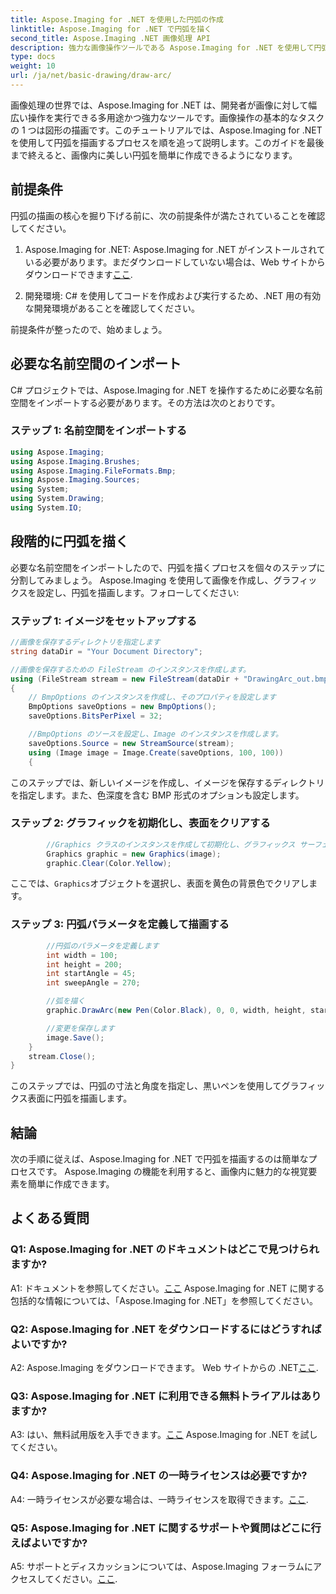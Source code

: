 ```yaml
---
title: Aspose.Imaging for .NET を使用した円弧の作成
linktitle: Aspose.Imaging for .NET で円弧を描く
second_title: Aspose.Imaging .NET 画像処理 API
description: 強力な画像操作ツールである Aspose.Imaging for .NET を使用して円弧を描画する方法を学びます。素晴らしいビジュアルを作成するためのステップバイステップのガイド。
type: docs
weight: 10
url: /ja/net/basic-drawing/draw-arc/
---
```

画像処理の世界では、Aspose.Imaging for .NET は、開発者が画像に対して幅広い操作を実行できる多用途かつ強力なツールです。画像操作の基本的なタスクの 1 つは図形の描画です。このチュートリアルでは、Aspose.Imaging for .NET を使用して円弧を描画するプロセスを順を追って説明します。このガイドを最後まで終えると、画像内に美しい円弧を簡単に作成できるようになります。

## 前提条件

円弧の描画の核心を掘り下げる前に、次の前提条件が満たされていることを確認してください。

1.  Aspose.Imaging for .NET: Aspose.Imaging for .NET がインストールされている必要があります。まだダウンロードしていない場合は、Web サイトからダウンロードできます[ここ](https://releases.aspose.com/imaging/net/).

2. 開発環境: C# を使用してコードを作成および実行するため、.NET 用の有効な開発環境があることを確認してください。

前提条件が整ったので、始めましょう。

## 必要な名前空間のインポート

C# プロジェクトでは、Aspose.Imaging for .NET を操作するために必要な名前空間をインポートする必要があります。その方法は次のとおりです。

### ステップ 1: 名前空間をインポートする

```csharp
using Aspose.Imaging;
using Aspose.Imaging.Brushes;
using Aspose.Imaging.FileFormats.Bmp;
using Aspose.Imaging.Sources;
using System;
using System.Drawing;
using System.IO;
```

## 段階的に円弧を描く

必要な名前空間をインポートしたので、円弧を描くプロセスを個々のステップに分割してみましょう。 Aspose.Imaging を使用して画像を作成し、グラフィックスを設定し、円弧を描画します。フォローしてください:

### ステップ 1: イメージをセットアップする

```csharp
//画像を保存するディレクトリを指定します
string dataDir = "Your Document Directory";

//画像を保存するための FileStream のインスタンスを作成します。
using (FileStream stream = new FileStream(dataDir + "DrawingArc_out.bmp", FileMode.Create))
{
    // BmpOptions のインスタンスを作成し、そのプロパティを設定します
    BmpOptions saveOptions = new BmpOptions();
    saveOptions.BitsPerPixel = 32;

    //BmpOptions のソースを設定し、Image のインスタンスを作成します。
    saveOptions.Source = new StreamSource(stream);
    using (Image image = Image.Create(saveOptions, 100, 100))
    {
```

このステップでは、新しいイメージを作成し、イメージを保存するディレクトリを指定します。また、色深度を含む BMP 形式のオプションも設定します。

### ステップ 2: グラフィックを初期化し、表面をクリアする

```csharp
        //Graphics クラスのインスタンスを作成して初期化し、グラフィックス サーフェスをクリアします
        Graphics graphic = new Graphics(image);
        graphic.Clear(Color.Yellow);
```

ここでは、`Graphics`オブジェクトを選択し、表面を黄色の背景色でクリアします。

### ステップ 3: 円弧パラメータを定義して描画する

```csharp
        //円弧のパラメータを定義します
        int width = 100;
        int height = 200;
        int startAngle = 45;
        int sweepAngle = 270;

        //弧を描く
        graphic.DrawArc(new Pen(Color.Black), 0, 0, width, height, startAngle, sweepAngle);

        //変更を保存します
        image.Save();
    }
    stream.Close();
}
```

このステップでは、円弧の寸法と角度を指定し、黒いペンを使用してグラフィックス表面に円弧を描画します。

## 結論

次の手順に従えば、Aspose.Imaging for .NET で円弧を描画するのは簡単なプロセスです。 Aspose.Imaging の機能を利用すると、画像内に魅力的な視覚要素を簡単に作成できます。

## よくある質問

### Q1: Aspose.Imaging for .NET のドキュメントはどこで見つけられますか?

 A1: ドキュメントを参照してください。[ここ](https://reference.aspose.com/imaging/net/) Aspose.Imaging for .NET に関する包括的な情報については、「Aspose.Imaging for .NET」を参照してください。

### Q2: Aspose.Imaging for .NET をダウンロードするにはどうすればよいですか?

 A2: Aspose.Imaging をダウンロードできます。 Web サイトからの .NET[ここ](https://releases.aspose.com/imaging/net/).

### Q3: Aspose.Imaging for .NET に利用できる無料トライアルはありますか?

 A3: はい、無料試用版を入手できます。[ここ](https://releases.aspose.com/) Aspose.Imaging for .NET を試してください。

### Q4: Aspose.Imaging for .NET の一時ライセンスは必要ですか?

 A4: 一時ライセンスが必要な場合は、一時ライセンスを取得できます。[ここ](https://purchase.aspose.com/temporary-license/).

### Q5: Aspose.Imaging for .NET に関するサポートや質問はどこに行えばよいですか?

 A5: サポートとディスカッションについては、Aspose.Imaging フォーラムにアクセスしてください。[ここ](https://forum.aspose.com/).
